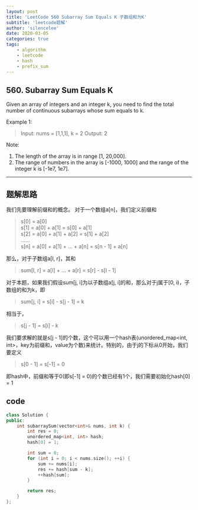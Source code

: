 ```yaml
---
layout: post
title: 'LeetCode 560 Subarray Sum Equals K 子数组和为K'
subtitle: 'leetcode题解'
author: 'silencelee'
date: 2020-03-05
categories: true
tags: 
    - algorithm
    - leetcode
    - hash
    - prefix_sum
---
```


## 560. Subarray Sum Equals K

Given an array of integers and an integer k, you need to find the total number of continuous subarrays whose sum equals to k.

Example 1:

> Input: nums = [1,1,1], k = 2
Output: 2

Note:
1. The length of the array is in range [1, 20,000].
2. The range of numbers in the array is [-1000, 1000] and the range of the integer k is [-1e7, 1e7].

---

## 题解思路

我们先要理解前缀和的概念。
对于一个数组a[n]，我们定义前缀和

> s[0] = a[0]  
s[1] = a[0] + a[1] = s[0] + a[1]  
s[2] = a[0] + a[1] + a[2] = s[1] + a[2]  
......  
s[n] = a[0] + a[1] + ... + a[n] = s[n - 1] + a[n]

那么，对于子数组a[l, r]，其和
> sum[l, r] = a[l] + ... + a[r] = s[r] - s[l - 1]

对于本题，如果我们假设sum[j, i]为以子数组a[j, i]的和，那么对于j属于[0, i)，子数组的和为k，即
> sum[j, i] = s[i] - s[j - 1] = k

相当于，
> s[j - 1] = s[i] - k

我们要求解的就是s[j - 1]的个数，这个可以用一个hash表(unordered_map<int, int>，key为前缀和，value为个数)来统计。特别的，由于j的下标从0开始，我们要定义
> s[0 - 1] = s[-1] = 0

即hash中，前缀和等于0(即s[-1] = 0)的个数已经有1个，我们需要初始化hash[0] = 1

## code
```cpp
class Solution {
public:
    int subarraySum(vector<int>& nums, int k) {
        int res = 0;
        unordered_map<int, int> hash;
        hash[0] = 1;

        int sum = 0;
        for (int i = 0; i < nums.size(); ++i) {
            sum += nums[i];
            res += hash[sum - k];
            ++hash[sum];
        }

        return res;        
    }
};
```
